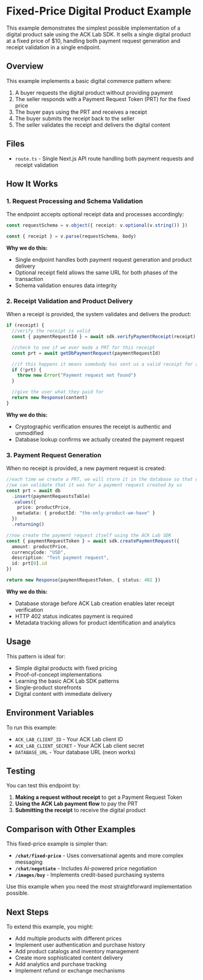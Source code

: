 # Fixed-Price Digital Product Example

This example demonstrates the simplest possible implementation of a digital product sale using the ACK Lab SDK. It sells a single digital product at a fixed price of $10, handling both payment request generation and receipt validation in a single endpoint.

## Overview

This example implements a basic digital commerce pattern where:

1. A buyer requests the digital product without providing payment
2. The seller responds with a Payment Request Token (PRT) for the fixed price
3. The buyer pays using the PRT and receives a receipt
4. The buyer submits the receipt back to the seller
5. The seller validates the receipt and delivers the digital content

## Files

- `route.ts` - Single Next.js API route handling both payment requests and receipt validation

## How It Works

### 1. Request Processing and Schema Validation

The endpoint accepts optional receipt data and processes accordingly:

```typescript
const requestSchema = v.object({ receipt: v.optional(v.string()) })

const { receipt } = v.parse(requestSchema, body)
```

**Why we do this:**

- Single endpoint handles both payment request generation and product delivery
- Optional receipt field allows the same URL for both phases of the transaction
- Schema validation ensures data integrity

### 2. Receipt Validation and Product Delivery

When a receipt is provided, the system validates and delivers the product:

```typescript
if (receipt) {
  //verify the receipt is valid
  const { paymentRequestId } = await sdk.verifyPaymentReceipt(receipt)

  //check to see if we ever made a PRT for this receipt
  const prt = await getDbPaymentRequest(paymentRequestId)

  //if this happens it means somebody has sent us a valid receipt for a payment request we never made
  if (!prt) {
    throw new Error("Payment request not found")
  }

  //give the user what they paid for
  return new Response(content)
}
```

**Why we do this:**

- Cryptographic verification ensures the receipt is authentic and unmodified
- Database lookup confirms we actually created the payment request

### 3. Payment Request Generation

When no receipt is provided, a new payment request is created:

```typescript
//each time we create a PRT, we will store it in the database so that when we receive a receipt
//we can validate that it was for a payment request created by us
const prt = await db
  .insert(paymentRequestsTable)
  .values({
    price: productPrice,
    metadata: { productId: "the-only-product-we-have" }
  })
  .returning()

//now create the payment request itself using the ACK Lab SDK
const { paymentRequestToken } = await sdk.createPaymentRequest({
  amount: productPrice,
  currencyCode: "USD",
  description: "Test payment request",
  id: prt[0].id
})

return new Response(paymentRequestToken, { status: 402 })
```

**Why we do this:**

- Database storage before ACK Lab creation enables later receipt verification
- HTTP 402 status indicates payment is required
- Metadata tracking allows for product identification and analytics

## Usage

This pattern is ideal for:

- Simple digital products with fixed pricing
- Proof-of-concept implementations
- Learning the basic ACK Lab SDK patterns
- Single-product storefronts
- Digital content with immediate delivery

## Environment Variables

To run this example:

- `ACK_LAB_CLIENT_ID` - Your ACK Lab client ID
- `ACK_LAB_CLIENT_SECRET` - Your ACK Lab client secret
- `DATABASE_URL` - Your database URL (neon works)

## Testing

You can test this endpoint by:

1. **Making a request without receipt** to get a Payment Request Token
2. **Using the ACK Lab payment flow** to pay the PRT
3. **Submitting the receipt** to receive the digital product

## Comparison with Other Examples

This fixed-price example is simpler than:

- **`/chat/fixed-price`** - Uses conversational agents and more complex messaging
- **`/chat/negotiate`** - Includes AI-powered price negotiation
- **`/images/buy`** - Implements credit-based purchasing systems

Use this example when you need the most straightforward implementation possible.

## Next Steps

To extend this example, you might:

- Add multiple products with different prices
- Implement user authentication and purchase history
- Add product catalogs and inventory management
- Create more sophisticated content delivery
- Add analytics and purchase tracking
- Implement refund or exchange mechanisms
